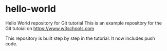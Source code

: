 # hello-world
Hello World repository for Git tutorial
This is an example repository for the Git tutoial on https://www.w3schools.com

This repository is built step by step in the tutorial.
It now includes push code.
